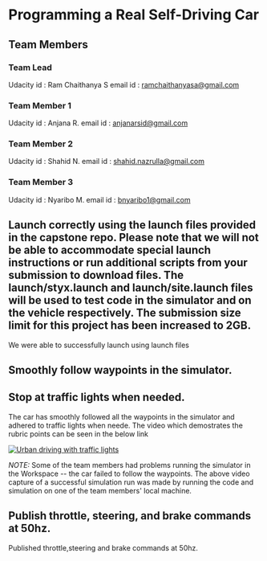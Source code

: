 # Programming a Real Self-Driving Car

## Team Members

### Team Lead

Udacity id : Ram Chaithanya S
email  id : ramchaithanyasa@gmail.com

### Team Member 1

Udacity id : Anjana R.
email id : anjanarsid@gmail.com

### Team Member 2

Udacity id : Shahid N.
email id : shahid.nazrulla@gmail.com

### Team Member 3

Udacity id : Nyaribo M.
email id : bnyaribo1@gmail.com


## Launch correctly using the launch files provided in the capstone repo. Please note that we will not be able to accommodate special launch instructions or run additional scripts from your submission to download files. The launch/styx.launch and launch/site.launch files will be used to test code in the simulator and on the vehicle respectively. The submission size limit for this project has been increased to 2GB.

We were able to successfully launch using launch files

## Smoothly follow waypoints in the simulator.
## Stop at traffic lights when needed.

The car has smoothly followed all the waypoints in the simulator and adhered to traffic lights when neede.
The video which demostrates the rubric points can be seen in the below link

[![Urban driving with traffic lights](https://img.youtube.com/vi/Ixvh9E4Li18/0.jpg)](https://youtu.be/Ixvh9E4Li18)

*NOTE:* Some of the team members had problems running the simulator in the Workspace -- the car failed to follow the waypoints. The above video capture of a successful simulation run was made by running the code and simulation on one of the team members' local machine.

## Publish throttle, steering, and brake commands at 50hz.

Published throttle,steering and brake commands at 50hz.

